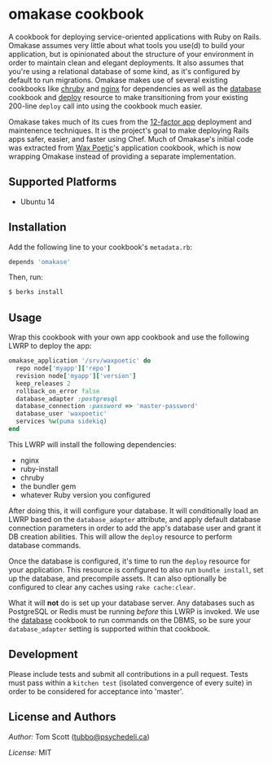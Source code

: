 # omakase cookbook

A cookbook for deploying service-oriented applications with Ruby on
Rails. Omakase assumes very little about what tools you use(d) to build
your application, but is opinionated about the structure of your
environment in order to maintain clean and elegant deployments. It also
assumes that you're using a relational database of some kind, as it's
configured by default to run migrations. Omakase makes use of several
existing cookbooks like [chruby][ch] and [nginx][ng] for dependencies as
well as the [database][db] cookbook and [deploy][dp] resource to make
transitioning from your existing 200-line `deploy` call into using the
cookbook much easier.

Omakase takes much of its cues from the [12-factor app][12f] deployment
and maintenence techniques. It is the project's goal to make deploying
Rails apps safer, easier, and faster using Chef. Much of Omakase's
initial code was extracted from [Wax Poetic][wp]'s application cookbook,
which is now wrapping Omakase instead of providing a separate
implementation.

## Supported Platforms

- Ubuntu 14

## Installation

Add the following line to your cookbook's `metadata.rb`:

```ruby
depends 'omakase'
```

Then, run:

```bash
$ berks install
```

## Usage

Wrap this cookbook with your own app cookbook and use the following
LWRP to deploy the app:

```ruby
omakase_application '/srv/waxpoetic' do
  repo node['myapp']['repo']
  revision node['myapp']['version']
  keep_releases 2
  rollback_on_error false
  database_adapter :postgresql
  database_connection :password => 'master-password'
  database_user 'waxpoetic'
  services %w(puma sidekiq)
end
```

This LWRP will install the following dependencies:

- nginx
- ruby-install
- chruby
- the bundler gem
- whatever Ruby version you configured

After doing this, it will configure your database. It will conditionally
load an LWRP based on the `database_adapter` attribute, and apply
default database connection parameters in order to add the app's
database user and grant it DB creation abilities. This will allow the
`deploy` resource to perform database commands.

Once the database is configured, it's time to run the `deploy` resource
for your application. This resource is configured to also run `bundle
install`, set up the database, and precompile assets. It can also
optionally be configured to clear any caches using `rake cache:clear`.

What it will **not** do is set up your database server. Any databases
such as PostgreSQL or Redis must be running _before_ this LWRP is invoked.
We use the [database][db] cookbook to run commands on the DBMS, so be
sure your `database_adapter` setting is supported within that cookbook.

## Development

Please include tests and submit all contributions in a pull request.
Tests must pass within a `kitchen test` (isolated convergence of every
suite) in order to be considered for acceptance into 'master'.

## License and Authors

*Author:* Tom Scott (<tubbo@psychedeli.ca>)

*License:* MIT

[db]: https://supermarket.chef.io/cookbooks/database
[ch]: https://supermarket.chef.io/cookbooks/chruby
[ng]: https://supermarket.chef.io/cookbooks/nginx
[dp]: https://docs.getchef.com/resource_deploy.html
[12f]: http://12factor.net/
[wp]: https://github.com/waxpoetic
